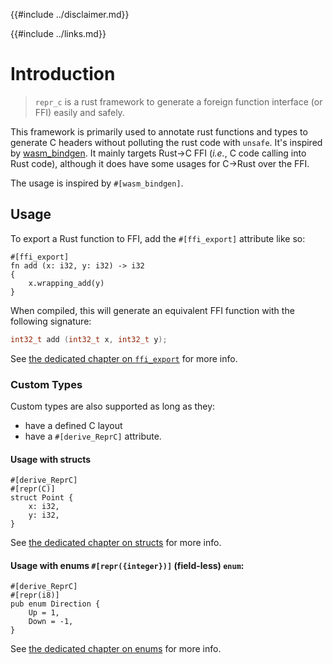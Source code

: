 {{#include ../disclaimer.md}}

{{#include ../links.md}}

# Introduction

> `repr_c` is a rust framework to generate a foreign function interface (or FFI) easily and safely.

This framework is primarily used to annotate rust functions and types to generate C headers without polluting the rust code with `unsafe`. It's inspired by [wasm_bindgen](https://github.com/rustwasm/wasm-bindgen). It mainly targets Rust→C FFI (_i.e._, C code calling into Rust code), although it does have some usages for C→Rust over the FFI. 

The usage is inspired by `#[wasm_bindgen]`.

## Usage

To export a Rust function to FFI, add the `#[ffi_export]` attribute like so:

```rust,noplaypen
#[ffi_export]
fn add (x: i32, y: i32) -> i32
{
    x.wrapping_add(y)
}
```

When compiled, this will generate an equivalent FFI function with the following signature:

```c
int32_t add (int32_t x, int32_t y);
```

See [the dedicated chapter on `ffi_export`](../ffi-export/_.md) for more info.

### Custom Types

Custom types are also supported as long as they:

* have a defined C layout
* have a `#[derive_ReprC]` attribute.

#### Usage with structs

```rust,noplaypen
#[derive_ReprC]
#[repr(C)]
struct Point {
    x: i32,
    y: i32,
}
```
See [the dedicated chapter on structs](../derive-reprc/repr-c-struct.md) for more info.

#### Usage with enums `#[repr({integer})]` (field-less) `enum`:

```rust,noplaypen
#[derive_ReprC]
#[repr(i8)]
pub enum Direction {
    Up = 1,
    Down = -1,
}
```

See [the dedicated chapter on enums](../derive-reprc/repr-int-enum.md) for more info.
